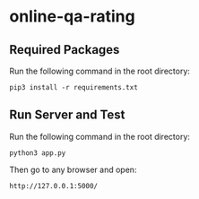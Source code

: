 # online-qa-rating

## Required Packages

Run the following command in the root directory:
```
pip3 install -r requirements.txt
```

## Run Server and Test

Run the following command in the root directory:
```
python3 app.py
```
Then go to any browser and open:
```
http://127.0.0.1:5000/
```
